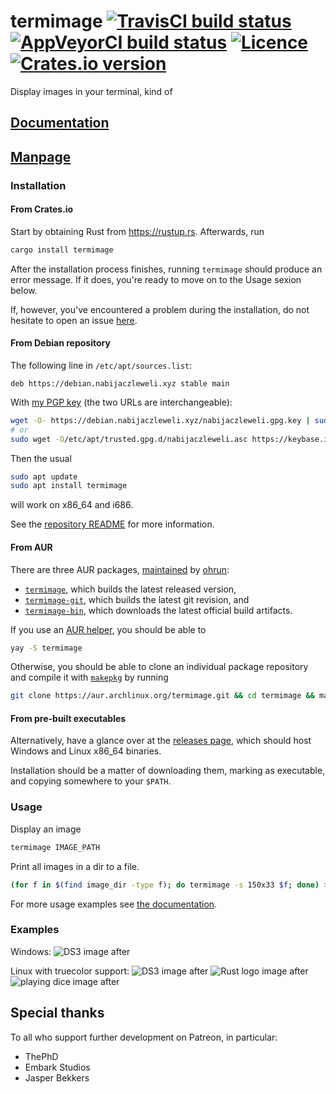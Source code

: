 # termimage [![TravisCI build status](https://travis-ci.org/nabijaczleweli/termimage.svg?branch=master)](https://travis-ci.org/nabijaczleweli/termimage) [![AppVeyorCI build status](https://ci.appveyor.com/api/projects/status/kk34veg25wre0gqe/branch/master?svg=true)](https://ci.appveyor.com/project/nabijaczleweli/termimage/branch/master) [![Licence](https://img.shields.io/badge/license-MIT-blue.svg?style=flat)](LICENSE) [![Crates.io version](https://img.shields.io/crates/v/termimage)](https://crates.io/crates/termimage)
Display images in your terminal, kind of

## [Documentation](https://rawcdn.githack.com/nabijaczleweli/termimage/doc/termimage/index.html)
## [Manpage](https://rawcdn.githack.com/nabijaczleweli/termimage/man/termimage.1.html)

### Installation

#### From Crates.io

Start by obtaining Rust from https://rustup.rs. Afterwards, run

```sh
cargo install termimage
```

After the installation process finishes, running `termimage` should produce an error message.
If it does, you're ready to move on to the Usage sexion below.

If, however, you've encountered a problem during the installation, do not hesitate to open an issue [here](https://github.com/nabijaczleweli/termimage/issues/new).

#### From Debian repository

The following line in `/etc/apt/sources.list`:
```apt
deb https://debian.nabijaczleweli.xyz stable main
```

With [my PGP key](https://keybase.io/nabijaczleweli) (the two URLs are interchangeable):
```sh
wget -O- https://debian.nabijaczleweli.xyz/nabijaczleweli.gpg.key | sudo apt-key add
# or
sudo wget -O/etc/apt/trusted.gpg.d/nabijaczleweli.asc https://keybase.io/nabijaczleweli/pgp_keys.asc
```

Then the usual
```sh
sudo apt update
sudo apt install termimage
```
will work on x86_64 and i686.

See the [repository README](https://debian.nabijaczleweli.xyz/README) for more information.

#### From AUR

There are three AUR packages, [maintained](https://github.com/orhun/PKGBUILDs) by [ohrun](https://github.com/orhun):
  * [`termimage`](https://aur.archlinux.org/packages/termimage), which builds the latest released version,
  * [`termimage-git`](https://aur.archlinux.org/packages/termimage-git), which builds the latest git revision, and
  * [`termimage-bin`](https://aur.archlinux.org/packages/termimage-git), which downloads the latest official build artifacts.

If you use an [AUR helper](https://wiki.archlinux.org/index.php/AUR_helpers), you should be able to
```sh
yay -S termimage
```

Otherwise, you should be able to clone an individual package repository and compile it with [`makepkg`](https://wiki.archlinux.org/index.php/Makepkg) by running
```sh
git clone https://aur.archlinux.org/termimage.git && cd termimage && makepkg -si
```

#### From pre-built executables

Alternatively, have a glance over at the [releases page](https://github.com/nabijaczleweli/termimage/releases), which should host Windows and Linux x86_64 binaries.

Installation should be a matter of downloading them, marking as executable, and copying somewhere to your `$PATH`.

### Usage

Display an image

```sh
termimage IMAGE_PATH
```

Print all images in a dir to a file.

```sh
(for f in $(find image_dir -type f); do termimage -s 150x33 $f; done) > out_file
```

For more usage examples see [the documentation](https://rawcdn.githack.com/nabijaczleweli/termimage/doc/termimage/index.html).

### Examples

Windows:
![DS3 image after](assets/DS3-winapi.jpg)

Linux with truecolor support:
![DS3 image after](assets/DS3-truecolor.png)
![Rust logo image after](assets/rust-logo-truecolor.png)
![playing dice image after](assets/playing-dice-truecolor.png)

## Special thanks

To all who support further development on Patreon, in particular:

  * ThePhD
  * Embark Studios
  * Jasper Bekkers
